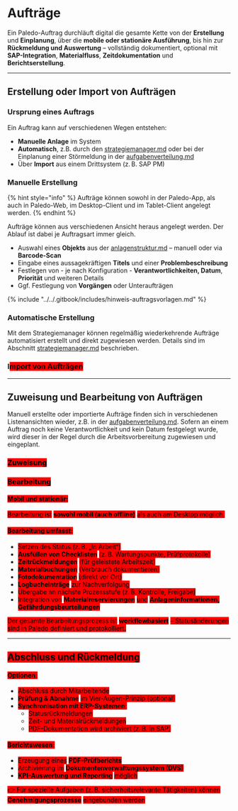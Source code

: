 # Aufträge

Ein Paledo-Auftrag durchläuft digital die gesamte Kette von der **Erstellung** und **Einplanung**, über die **mobile oder stationäre Ausführung**, bis hin zur **Rückmeldung und Auswertung** – vollständig dokumentiert, optional mit **SAP-Integration**, **Materialfluss**, **Zeitdokumentation** und **Berichtserstellung**.

***

## Erstellung oder Import von Aufträgen

### Ursprung eines Auftrags

Ein Auftrag kann auf verschiedenen Wegen entstehen:

* **Manuelle Anlage** im System&#x20;
* **Automatisch**, z.B. durch den [strategiemanager.md](module/auftragswesen/strategiemanager/README.md "mention") oder bei der Einplanung einer Störmeldung in der [aufgabenverteilung.md](../aufgaben/aufgabenverteilung.md "mention")
* Über **Import** aus einem Drittsystem (z. B. SAP PM)

### Manuelle Erstellung

{% hint style="info" %}
Aufträge können sowohl in der Paledo-App, als auch in Paledo-Web, im Desktop-Client und im Tablet-Client angelegt werden.
{% endhint %}

Aufträge können aus verschiedenen Ansicht heraus angelegt werden. Der Ablauf ist dabei je Auftragsart immer gleich.

* Auswahl eines **Objekts** aus der [anlagenstruktur.md](../anlagenverwaltung/anlagenstruktur.md "mention") – manuell oder via **Barcode-Scan**
* Eingabe eines aussagekräftigen **Titels** und einer **Problembeschreibung**
* Festlegen von - je nach Konfiguration - **Verantwortlichkeiten, Datum**, **Priorität** und weiteren Details
* Ggf. Festlegung von **Vorgängen** oder Unteraufträgen&#x20;

{% include "../../.gitbook/includes/hinweis-auftragsvorlagen.md" %}

### Automatische Erstellung

Mit dem Strategiemanager können regelmäßig wiederkehrende Aufträge automatisiert erstellt und direkt zugewiesen werden. Details sind im Abschnitt [strategiemanager.md](module/auftragswesen/strategiemanager/README.md "mention") beschrieben.&#x20;

### I<mark style="background-color:red;">mport von Aufträgen</mark>

***

## Zuweisung und Bearbeitung von Aufträgen

Manuell erstellte oder importierte Aufträge finden sich in verschiedenen Listenansichten wieder, z.B. in der [aufgabenverteilung.md](../aufgaben/aufgabenverteilung.md "mention"). Sofern an einem Auftrag noch keine Verantwortlichkeit und kein Datum festgelegt wurde, wird dieser in der Regel durch die Arbeitsvorbereitung zugewiesen und eingeplant.

### <mark style="background-color:red;">Zuweisung</mark>

### <mark style="background-color:red;">Bearbeitung</mark>

#### <mark style="background-color:red;">Mobil und stationär:</mark>

<mark style="background-color:red;">Bearbeitung ist</mark> <mark style="background-color:red;"></mark><mark style="background-color:red;">**sowohl mobil (auch offline)**</mark> <mark style="background-color:red;"></mark><mark style="background-color:red;">als auch am Desktop möglich.</mark>

#### <mark style="background-color:red;">Bearbeitung umfasst:</mark>

* <mark style="background-color:red;">Setzen des Status (z. B. „In Arbeit“)</mark>
* <mark style="background-color:red;">**Ausfüllen von Checklisten**</mark> <mark style="background-color:red;"></mark><mark style="background-color:red;">(z. B. Wartungspunkte, Prüfprotokolle)</mark>
* <mark style="background-color:red;">**Zeitrückmeldungen**</mark> <mark style="background-color:red;"></mark><mark style="background-color:red;">(für geleistete Arbeitszeit)</mark>
* <mark style="background-color:red;">**Materialbuchungen**</mark> <mark style="background-color:red;"></mark><mark style="background-color:red;">(Verbrauch dokumentieren)</mark>
* <mark style="background-color:red;">**Fotodokumentation**</mark> <mark style="background-color:red;"></mark><mark style="background-color:red;">(direkt vor Ort)</mark>
* <mark style="background-color:red;">**Logbucheinträge**</mark> <mark style="background-color:red;"></mark><mark style="background-color:red;">zur Nachverfolgung</mark>
* <mark style="background-color:red;">Übergabe an nächste Prozessstufe (z. B. Kontrolle, Freigabe)</mark>
* <mark style="background-color:red;">Integration von</mark> <mark style="background-color:red;"></mark><mark style="background-color:red;">**Materialreservierungen**</mark> <mark style="background-color:red;"></mark><mark style="background-color:red;">und</mark> <mark style="background-color:red;"></mark><mark style="background-color:red;">**Anlageninformationen, Gefährdungsbeurteilungen**</mark>

<mark style="background-color:red;">Der gesamte Bearbeitungsprozess ist</mark> <mark style="background-color:red;"></mark><mark style="background-color:red;">**workflowbasiert**</mark> <mark style="background-color:red;"></mark><mark style="background-color:red;">– Statusänderungen sind in Paledo definiert und protokolliert.</mark>

***

## <mark style="background-color:red;">Abschluss und Rückmeldung</mark>

#### <mark style="background-color:red;">Optionen:</mark>

* <mark style="background-color:red;">Abschluss durch Mitarbeitende</mark>
* <mark style="background-color:red;">**Prüfung & Abnahme**</mark> <mark style="background-color:red;"></mark><mark style="background-color:red;">im Vier-Augen-Prinzip (optional)</mark>
* <mark style="background-color:red;">**Synchronisation mit ERP-Systemen**</mark><mark style="background-color:red;">:</mark>
  * <mark style="background-color:red;">Statusrückmeldungen</mark>
  * <mark style="background-color:red;">Zeit- und Materialrückmeldungen</mark>
  * <mark style="background-color:red;">PDF-Dokumentation wird archiviert (z. B. in SAP)</mark>

#### <mark style="background-color:red;">Berichtswesen:</mark>

* <mark style="background-color:red;">Erzeugung eines</mark> <mark style="background-color:red;"></mark><mark style="background-color:red;">**PDF-Prüfberichts**</mark>
* <mark style="background-color:red;">Archivierung im</mark> <mark style="background-color:red;"></mark><mark style="background-color:red;">**Dokumentenverwaltungssystem (DVS)**</mark>
* <mark style="background-color:red;">**KPI-Auswertung und Reporting**</mark> <mark style="background-color:red;"></mark><mark style="background-color:red;">möglich</mark>

<mark style="background-color:red;">👉 Für spezielle Aufgaben (z. B. sicherheitsrelevante Tätigkeiten) können</mark> <mark style="background-color:red;"></mark><mark style="background-color:red;">**Genehmigungsprozesse**</mark> <mark style="background-color:red;"></mark><mark style="background-color:red;">eingebunden werden</mark>
